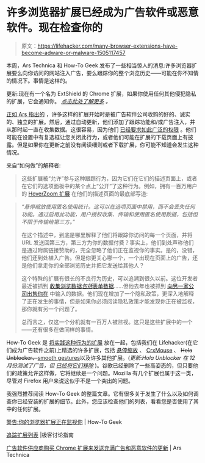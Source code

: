 # 许多浏览器扩展已经成为广告软件或恶意软件。现在检查你的

> 原文：<https://lifehacker.com/many-browser-extensions-have-become-adware-or-malware-1505117457>

本周，Ars Technica 和 How-To Geek 发布了一些相当惊人的消息:许多浏览器扩展要么向你访问的网站注入广告，要么跟踪你的整个浏览历史——可能在你不知情的情况下。事情是这样的。



更新:现在有一个名为 ExtShield 的 Chrome 扩展，如果你使用任何其他侵犯隐私的扩展，它会通知你。 [*点击此处了解更多*](https://lifehacker.com/chrome-protector-notifies-you-if-youre-running-an-adwa-1505371480) *。*

[正如 Ars 指出的](http://arstechnica.com/security/2014/01/malware-vendors-buy-chrome-extensions-to-send-adware-filled-updates/) ，许多这样的扩展开始时是被广告软件公司收购的好的、诚实的、独立的扩展。然后，通过自动更新，他们添加了跟踪功能和/或广告注入，并从那时起一直在收集数据。这很容易，因为他们 [已经要求如此广泛的权限](https://lifehacker.com/why-do-chrome-extensions-need-to-access-all-my-data-5990769) 。他们可能在设置中有复选框让您关闭此行为，或者他们可能在扩展的下载页面上有披露。但是如果你在更新之前没有阅读细则或者下载扩展，你可能不知道会发生这种情况。

来自“如何做”的解释者:

> 这些扩展被“允许”参与这种跟踪行为，因为它们在它们的描述页面上，或者在它们的选项面板中的某个点上“公开”了这种行为。例如，拥有一百万用户的 [HoverZoom 扩展](https://chrome.google.com/webstore/detail/hover-zoom/nonjdcjchghhkdoolnlbekcfllmednbl?hl=en) 在他们的描述页面的最底部写道:

> *“悬停缩放使用匿名使用统计。这可以在选项页面中禁用，而不会丢失任何功能。通过启用此功能，用户授权收集、传输和使用匿名使用数据，包括但不限于传输给第三方。”*
> 
> 在这个描述中，到底是哪里解释了他们将跟踪你访问的每一个页面，并将 URL 发送回第三方，第三方为你的数据付费？事实上，他们到处声称他们是通过附属链接赞助的，完全忽略了他们正在监视你的事实。是的，没错，他们还到处植入广告。但是你更关心哪一个，一个出现在页面上的广告，还是他们拿走你的全部浏览历史并把它发送给其他人？
> 
> 这个特殊的扩展有很长的不良行为历史，可以追溯到很久以前。这位开发者最近被抓到 [收集浏览数据*包括*表单数据](http://www.reddit.com/r/technology/comments/1t4ubn/hoverzoom_for_chrome_is_infected_with_malware/)……但他去年也被抓到 [向另一家公司出售你在](https://code.google.com/p/hoverzoom/issues/detail?id=489) 中输入的数据。他们现在增加了一个隐私政策，更深入地解释了正在发生的事情，但是如果你必须阅读隐私政策才能发现你正在被监视，那你就有另一个问题了。
> 
> 总而言之，仅这一个分机就有一百万人被监视。这只是这些扩展中的一个——还有很多在做同样的事情。

How-To Geek 是 [将实践这种行为的扩展](http://discuss.howtogeek.com/t/warning-your-browser-extensions-are-spying-on-you/12394) 放在一起，包括我们在 Lifehacker(在它们成为广告软件之前)上精选的许多扩展，包括 [悬停缩放](https://chrome.google.com/webstore/detail/hover-zoom/nonjdcjchghhkdoolnlbekcfllmednbl?hl=en) 、 [CrxMouse](https://chrome.google.com/webstore/detail/crxmouse/jlgkpaicikihijadgifklkbpdajbkhjo?hl=en) 、 ~~Hola Unblocker、~~[smooth gestures](https://chrome.google.com/webstore/detail/smooth-gestures/lfkgmnnajiljnolcgolmmgnecgldgeld?hl=en)以及许多其他扩展。(*更新:Hola Unblocker 在 12 月份测试了广告，但* [*已经将它们移除*](https://lifehacker.com/1507178474) )。谷歌已经删除了一些高姿态的，但只要他们的政策允许这样做，它将继续是一个问题。Mozilla 有几个扩展也属于这一类，尽管对 Firefox 用户来说这似乎不是一个突出的问题。

我强烈推荐阅读 How-To Geek 的整篇文章。它有很多关于发生了什么以及如何调查你已经安装的扩展的细节。此外，您应该检查他们的列表，看看您是否使用了其中的任何扩展。

[警告:你的浏览器扩展正在监视你](http://www.howtogeek.com/180175/warning-your-browser-extensions-are-spying-on-you/) | How-To Geek

[追踪扩展列表](http://discuss.howtogeek.com/t/warning-your-browser-extensions-are-spying-on-you/12394) |极客讨论指南

[广告软件供应商购买 Chrome 扩展来发送充满广告和恶意软件的更新](http://arstechnica.com/security/2014/01/malware-vendors-buy-chrome-extensions-to-send-adware-filled-updates/) | Ars Technica